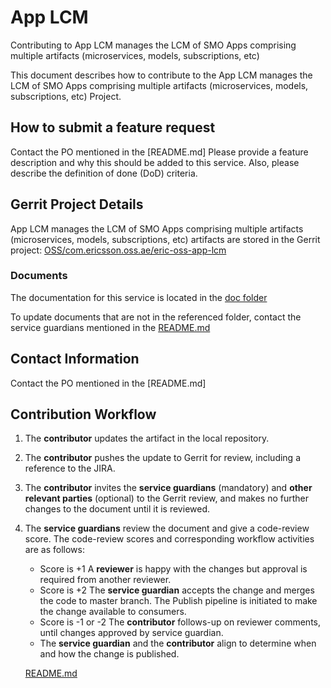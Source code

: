 # App LCM

Contributing to App LCM manages the LCM of SMO Apps comprising multiple
artifacts (microservices, models, subscriptions, etc)

This document describes how to contribute to the App LCM manages the
LCM of SMO Apps comprising multiple artifacts (microservices, models,
subscriptions, etc) Project.

## How to submit a feature request

Contact the PO mentioned in the [README.md]
Please provide a feature description and why this should be added to this
service. Also, please describe the definition of done (DoD) criteria.

## Gerrit Project Details

App LCM manages the LCM of SMO Apps comprising multiple artifacts
(microservices, models, subscriptions, etc) artifacts are stored in the
Gerrit project: [OSS/com.ericsson.oss.ae/eric-oss-app-lcm](https://gerrit.ericsson.se/#/admin/projects/OSS/com.ericsson.oss.ae/eric-oss-app-lcm)

### Documents

The documentation for this service is located in the [doc folder](https://gerrit.ericsson.se/plugins/gitiles/OSS/com.ericsson.oss.ae/eric-oss-app-lcm/+/master/doc)

To update documents that are not in the referenced folder, contact the service
guardians mentioned in the [README.md](https://gerrit.ericsson.se/plugins/gitiles/OSS/com.ericsson.oss.ae/eric-oss-app-lcm/+/master/README.md)

## Contact Information

Contact the PO mentioned in the [README.md]

## Contribution Workflow

1. The **contributor** updates the artifact in the local repository.
2. The **contributor** pushes the update to Gerrit for review, including
   a reference to the JIRA.
3. The **contributor** invites the **service guardians** (mandatory) and
   **other relevant parties** (optional) to the Gerrit review, and makes
   no further changes to the document until it is reviewed.
4. The **service guardians** review the document and give a code-review score.
The code-review scores and corresponding workflow activities are as follows:
    - Score is +1
        A **reviewer** is happy with the changes but approval is required
      from another reviewer.
    - Score is +2
        The **service guardian** accepts the change and merges the code to
      master branch. The Publish pipeline is initiated to make the change
      available to consumers.
    - Score is -1 or -2
        The **contributor** follows-up on reviewer comments, until changes
      approved by service guardian.
    - The **service guardian** and the **contributor** align to determine
      when and how the change is published.

   [README.md](https://gerrit.ericsson.se/plugins/gitiles/OSS/com.ericsson.oss.ae/eric-oss-app-lcm/+/master/README.md)
